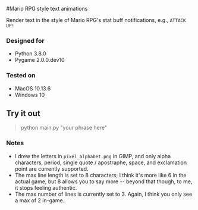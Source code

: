 #Mario RPG style text animations

Render text in the style of Mario RPG's stat buff notifications, e.g., `ATTACK UP!`

### Designed for

- Python 3.8.0
- Pygame 2.0.0.dev10

### Tested on

- MacOS 10.13.6
- Windows 10

## Try it out

> python main.py "your phrase here"

### Notes

- I drew the letters in `pixel_alphabet.png` in GIMP, and only alpha characters, period, single quote / apostraphe, space, and exclamation point are currently supported.
- The max line length is set to 8 characters; I think it's more like 6 in the actual game, but 8 allows you to say more -- beyond that though, to me, it stops feeling authentic.
- The max number of lines is currently set to 3. Again, I think you only see a max of 2 in-game.